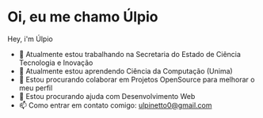 # Oi, eu me chamo Úlpio
Hey, i'm Úlpio

- 🔭 Atualmente estou trabalhando na Secretaria do Estado de Ciência Tecnologia e Inovação
- 🌱 Atualmente estou aprendendo Ciência da Computação (Unima)
- 👯 Estou procurando colaborar em Projetos OpenSource para melhorar o meu perfil
- 🤔 Estou procurando ajuda com Desenvolvimento Web
- 📫 Como entrar em contato comigo: ulpinetto0@gmail.com
